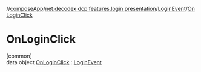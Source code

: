 //[composeApp](../../../../index.md)/[net.decodex.dcp.features.login.presentation](../../index.md)/[LoginEvent](../index.md)/[OnLoginClick](index.md)

# OnLoginClick

[common]\
data object [OnLoginClick](index.md) : [LoginEvent](../index.md)
